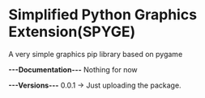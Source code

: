 # Simplified Python Graphics Extension(SPYGE)

A very simple graphics pip library based on pygame

**---Documentation---**
Nothing for now

**---Versions---**
0.0.1 -> Just uploading the package.
